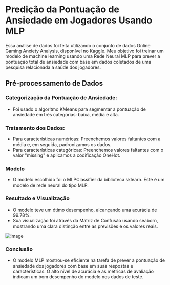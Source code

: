 # Predição da Pontuação de Ansiedade em Jogadores Usando MLP

Essa análise de dados foi feita utilizando o conjunto de dados Online Gaming Anxiety Analysis, disponível no Kaggle. Meu objetivo foi treinar um modelo de machine learning usando uma Rede Neural MLP para prever a pontuação total de ansiedade com base em dados coletados de uma pesquisa relacionada a saúde dos jogadores.

## Pré-processamento de Dados

### Categorização da Pontuação de Ansiedade:

- Foi usado o algoritmo KMeans para segmentar a pontuação de ansiedade em três categorias: baixa, média e alta.

### Tratamento dos Dados:

- Para características numéricas: Preenchemos valores faltantes com a média e, em seguida, padronizamos os dados.
- Para características categóricas: Preenchemos valores faltantes com o valor "missing" e aplicamos a codificação OneHot.

### Modelo

- O modelo escolhido foi o MLPClassifier da biblioteca sklearn. Este é um modelo de rede neural do tipo MLP.

### Resultado e Visualização

- O modelo teve um ótimo desempenho, alcançando uma acurácia de 99.78%.
- Sua visualização foi através da Matriz de Confusão usando seaborn, mostrando uma clara distinção entre as previsões e os valores reais.

![image](https://github.com/amndalsr/OnlineGamingAnxietyAnalysis/assets/72527935/0ad25d68-3948-44ae-a93f-e0c8325e3fc6)

### Conclusão

- O modelo MLP mostrou-se eficiente na tarefa de prever a pontuação de ansiedade dos jogadores com base em suas respostas e características. O alto nível de acurácia e as métricas de avaliação indicam um bom desempenho do modelo nos dados de teste.
